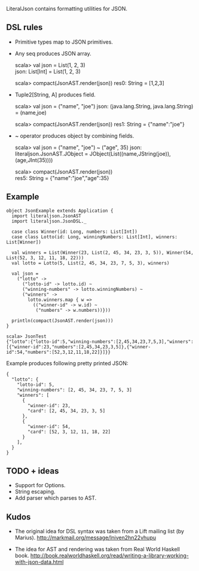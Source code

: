 LiteralJson contains formatting utilities for JSON.

DSL rules
---------

* Primitive types map to JSON primitives.
* Any seq produces JSON array.

    scala> val json = List(1, 2, 3)      
    json: List[Int] = List(1, 2, 3)

    scala> compact(JsonAST.render(json))
    res0: String = [1,2,3]

* Tuple2[String, A] produces field.

    scala> val json = ("name", "joe")
    json: (java.lang.String, java.lang.String) = (name,joe)

    scala> compact(JsonAST.render(json))
    res1: String = {"name":"joe"}

* ~ operator produces object by combining fields.

    scala> val json = ("name", "joe") ~ ("age", 35)
    json: literaljson.JsonAST.JObject = JObject(List((name,JString(joe)), (age,JInt(35))))

    scala> compact(JsonAST.render(json))           
    res5: String = {"name":"joe","age":35}

Example
-------

    object JsonExample extends Application {
      import literaljson.JsonAST
      import literaljson.JsonDSL._

      case class Winner(id: Long, numbers: List[Int])
      case class Lotto(id: Long, winningNumbers: List[Int], winners: List[Winner])

      val winners = List(Winner(23, List(2, 45, 34, 23, 3, 5)), Winner(54, List(52, 3, 12, 11, 18, 22)))
      val lotto = Lotto(5, List(2, 45, 34, 23, 7, 5, 3), winners)

      val json = 
        ("lotto" ->
          ("lotto-id" -> lotto.id) ~
          ("winning-numbers" -> lotto.winningNumbers) ~
          ("winners" ->
            lotto.winners.map { w =>
              (("winner-id" -> w.id) ~
               ("numbers" -> w.numbers))}))

      println(compact(JsonAST.render(json)))
    }

    scala> JsonTest
    {"lotto":{"lotto-id":5,"winning-numbers":[2,45,34,23,7,5,3],"winners":[{"winner-id":23,"numbers":[2,45,34,23,3,5]},{"winner-id":54,"numbers":[52,3,12,11,18,22]}]}}

Example produces following pretty printed JSON:

    { 
      "lotto": {
        "lotto-id": 5,
        "winning-numbers": [2, 45, 34, 23, 7, 5, 3] 
        "winners": [
          {
            "winner-id": 23,
            "card": [2, 45, 34, 23, 3, 5] 
          },
          {
            "winner-id": 54,
            "card": [52, 3, 12, 11, 18, 22] 
          } 
        ],
      }
    }

TODO + ideas
------------

* Support for Options.
* String escaping.
* Add parser which parses to AST.

Kudos
-----

* The original idea for DSL syntax was taken from a Lift mailing list (by Marius).
  http://markmail.org/message/lniven2hn22vhupu

* The idea for AST and rendering was taken from Real World Haskell book.
  http://book.realworldhaskell.org/read/writing-a-library-working-with-json-data.html
